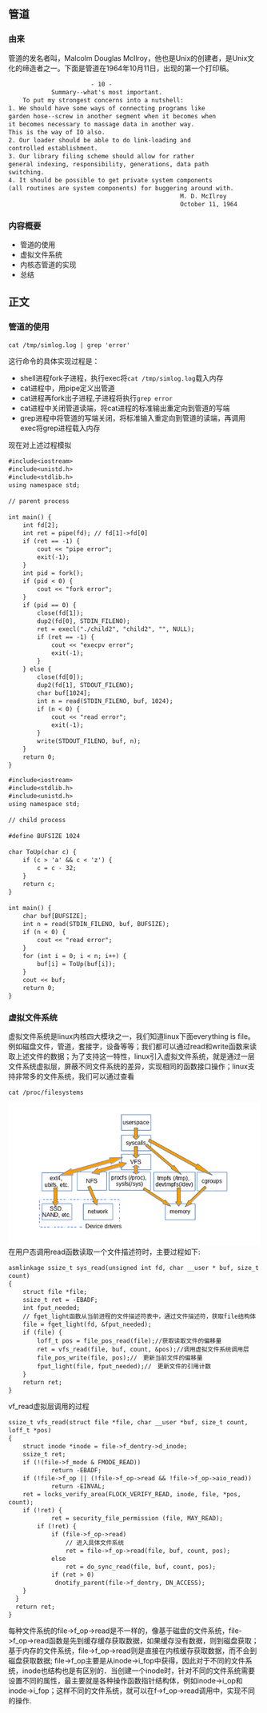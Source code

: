 ## 管道
### 由来
管道的发名者叫，Malcolm Douglas McIlroy，他也是Unix的创建者，是Unix文化的缔造者之一。下面是管道在1964年10月11日，出现的第一个打印稿。
```
                       - 10 -
            Summary--what's most important.
    To put my strongest concerns into a nutshell:
1. We should have some ways of connecting programs like
garden hose--screw in another segment when it becomes when
it becomes necessary to massage data in another way.
This is the way of IO also.
2. Our loader should be able to do link-loading and
controlled establishment.
3. Our library filing scheme should allow for rather
general indexing, responsibility, generations, data path
switching.
4. It should be possible to get private system components
(all routines are system components) for buggering around with.
                                                M. D. McIlroy
                                                October 11, 1964
```
### 内容概要
* 管道的使用
* 虚拟文件系统
* 内核态管道的实现
* 总结

## 正文
### 管道的使用
```
cat /tmp/simlog.log | grep 'error'
```
这行命令的具体实现过程是：
* shell进程fork子进程，执行exec将```cat /tmp/simlog.log```载入内存
* cat进程中，用pipe定义出管道
* cat进程再fork出子进程,子进程将执行```grep error```
* cat进程中关闭管道读端，将cat进程的标准输出重定向到管道的写端
* grep进程中将管道的写端关闭，将标准输入重定向到管道的读端，再调用exec将grep进程载入内存

现在对上述过程模拟
```
#include<iostream>
#include<unistd.h>
#include<stdlib.h>
using namespace std;

// parent process

int main() {
    int fd[2];
	int ret = pipe(fd); // fd[1]->fd[0]
	if (ret == -1) {
		cout << "pipe error";
		exit(-1);
	}
	int pid = fork();
	if (pid < 0) {
		cout << "fork error";
	}
	if (pid == 0) {
		close(fd[1]);
		dup2(fd[0], STDIN_FILENO);
		ret = execl("./child2", "child2", "", NULL);
		if (ret == -1) {
			cout << "execpv error";
			exit(-1);
		}
	} else {
		close(fd[0]);
		dup2(fd[1], STDOUT_FILENO);
		char buf[1024];
		int n = read(STDIN_FILENO, buf, 1024);
		if (n < 0) {
			cout << "read error";
			exit(-1);
		}
		write(STDOUT_FILENO, buf, n);
	}
	return 0;
}

```
```
#include<iostream>
#include<stdlib.h>
#include<unistd.h>
using namespace std;

// child process

#define BUFSIZE 1024

char ToUp(char c) {
	if (c > 'a' && c < 'z') {
		c = c - 32;
	}
	return c;
}

int main() {
	char buf[BUFSIZE];
	int n = read(STDIN_FILENO, buf, BUFSIZE);
	if (n < 0) {
		cout << "read error";
	}
	for (int i = 0; i < n; i++) {
		buf[i] = ToUp(buf[i]);
	}
	cout << buf;
	return 0;
}
```
### 虚拟文件系统
  虚拟文件系统是linux内核四大模块之一，我们知道linux下面everything is file。例如磁盘文件，管道，套接字，设备等等；我们都可以通过read和write函数来读取上述文件的数据；为了支持这一特性，linux引入虚拟文件系统，就是通过一层文件系统虚拟层，屏蔽不同文件系统的差异，实现相同的函数接口操作；linux支持非常多的文件系统，我们可以通过查看
```
cat /proc/filesystems
```
![Image text](https://github.com/lizhicun/pipe/blob/master/src/vfs.png)
在用户态调用read函数读取一个文件描述符时，主要过程如下:
```
asmlinkage ssize_t sys_read(unsigned int fd, char __user * buf, size_t count)
{
    struct file *file;
    ssize_t ret = -EBADF;
    int fput_needed;
    // fget_light函数从当前进程的文件描述符表中，通过文件描述符，获取file结构体
    file = fget_light(fd, &fput_needed);
    if (file) {
    	loff_t pos = file_pos_read(file);//获取读取文件的偏移量
        ret = vfs_read(file, buf, count, &pos);//调用虚拟文件系统调用层
    	file_pos_write(file, pos);//　更新当前文件的偏移量
    	fput_light(file, fput_needed);//　更新文件的引用计数
    }
    return ret;
}
```
vf_read虚拟层调用的过程
```
ssize_t vfs_read(struct file *file, char __user *buf, size_t count, loff_t *pos)
{
	struct inode *inode = file->f_dentry->d_inode;
	ssize_t ret;
 	if (!(file->f_mode & FMODE_READ))
    		return -EBADF;
  	if (!file->f_op || (!file->f_op->read && !file->f_op->aio_read))
    		return -EINVAL;
  	ret = locks_verify_area(FLOCK_VERIFY_READ, inode, file, *pos, count);
  	if (!ret) {
    		ret = security_file_permission (file, MAY_READ);
    	if (!ret) {
      		if (file->f_op->read)
        		// 进入具体文件系统
        		ret = file->f_op->read(file, buf, count, pos);
      		else
        		ret = do_sync_read(file, buf, count, pos);
        	if (ret > 0)
			 dnotify_parent(file->f_dentry, DN_ACCESS);
	}
  }
  return ret;
}
```
  每种文件系统的file->f_op->read是不一样的，像基于磁盘的文件系统，file->f_op->read函数是先到缓存缓存获取数据，如果缓存没有数据，则到磁盘获取；基于内存的文件系统，file->f_op->read则是直接在内核缓存获取数据，而不会到磁盘获取数据;
  file->f_op主要是从inode->i_fop中获得，因此对于不同的文件系统，inode也结构也是有区别的．当创建一个inode时，针对不同的文件系统需要设置不同的属性，最主要就是各种操作函数指针结构体，例如inode->i_op和inode->i_fop；这样不同的文件系统，就可以在f->f_op->read调用中，实现不同的操作.
